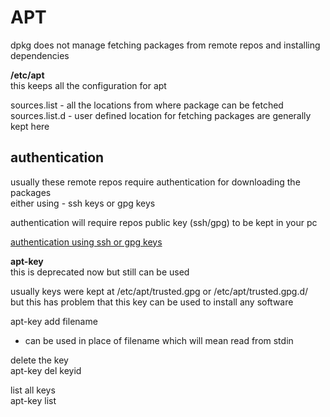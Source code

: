 # APT

dpkg does not manage fetching packages from remote repos and installing dependencies  


**/etc/apt**  
this keeps all the configuration for apt  

sources.list - all the locations from where package can be fetched  
sources.list.d - user defined location for fetching packages are generally kept here  

## authentication 

usually these remote repos require authentication for downloading the packages  
either using - ssh keys or gpg keys  

authentication will require repos public key (ssh/gpg) to be kept in your pc  

[authentication using ssh or gpg keys](https://codepre.com/apt-key-is-deprecated-how-to-play-on-debian-ubuntu-linux-mint-pop-add-the-openpgp-repository-signing-key-without-it-on-_os-etc.html?__cf_chl_jschl_tk__=04dbdf07ffbe7d873e7f4f4f05fe562192dcb838-1626111790-0-AQ-CIiNmc4vMzbYzdnl8FwIhm1MOuBfWfsk3eyqeP5YXRkmsdmOLGT2WzMntFzYiW0nbrZZKlxS2rBxe2954nr23d1vbA7Ggk-rpAOTaV3-saLHAuDUDvcvXlG-Ku_dseJQmu04R14KyrCmU-0MLAm-mB5yeuYG8fSSV154LCz3sdYr1PXnGmiULxPfF2VFK7a7ULc4xevevswIdFeWNlWFA7atTCwT_bvBVeLyi-T6SXEe4yH3tqUONGqV4YtiS0uE4oxC3yy7kD94JwMZ8aq-fB1TYvlYY2cZaE0Vm92PV9H2R4XTNZcEMaiOCAenamfnOXarF65icK9T2wKCWtc4qvwiTpKmV30ip7ApYpZ21fRReSPFt3V_ngRThtIaApsDiYICJ-vBIv2Bm7ZzgMO583C-PgnYqD4aO0bRbQljY0QOMQvyrxMMVNjelCSwLdn-Wo7VL3PH0gCkK6ssWtG-64g5U7-IHvli7PxBwNwv1vhyD1OzBdPiuFx0yIqZwxq_OTj4VuQtJvY4lOhjYPCSI1iJMyJY-mL8N0eRrPN8sTN6VfXM-0NstUmDCJjkO1w)  

**apt-key**  
this is deprecated now but still can be used  

usually keys were kept at /etc/apt/trusted.gpg or /etc/apt/trusted.gpg.d/  
but this has problem that this key can be used to install any software  

apt-key add filename  
- can be used in place of filename which will mean read from stdin  

delete the key  
apt-key del keyid  

list all keys  
apt-key list 





